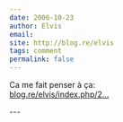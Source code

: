 ```yaml
---
date: 2006-10-23
author: Elvis
email: 
site: http://blog.re/elvis
tags: comment
permalink: false
---
```


<p>Ca me fait penser à ça:<br />
<a href="http://blog.re/elvis/index.php/2005/10/24/83-bicyclettes" title="http://blog.re/elvis/index.php/2005/10/24/83-bicyclettes" rel="nofollow">blog.re/elvis/index.php/2...</a></p>
---